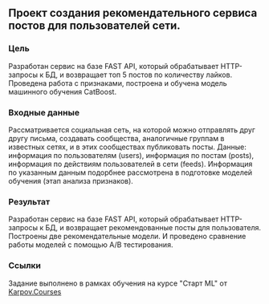 ## Проект создания рекомендательного сервиса постов для пользователей сети.

### Цель
Разработан сервис на базе FAST API, который обрабатывает HTTP-запросы к БД, и возвращает топ 5 постов по количеству лайков. Проведена работа с признаками, построена и обучена модель машинного обучения CatBoost. 

### Входные данные
Рассматривается социальная сеть, на которой можно отправлять друг другу письма, создавать сообщества, аналогичные группам в известных сетях, и в этих сообществах публиковать посты.
Данные: информация по пользователям (users), информация по постам (posts), информация по действиям пользователей в сети (feeds). Информация по указанным данным подорбнее рассмотрена в подготовке моделей обучения (этап анализа признаков). 

### Результат
Разработан сервис на базе FAST API, который обрабатывает HTTP-запросы к БД, и возвращает рекомендованные посты для пользователя. Построены две рекомендательные модели. И проведено сравнение работы моделей с помощью A/B тестирования.

### Ссылки
Задание выполнено в рамках обучения на курсе "Старт ML" от [Karpov.Courses](https://karpov.courses/ml-start?_gl=1*13arm2e*_ga*NTY3NDk0MTAzLjE3MDIyMzQ2ODU.*_ga_DZP7KEXCQQ*MTcxNTUzNDIyNy4yNDQuMS4xNzE1NTM1MDMyLjYwLjAuMA..)
